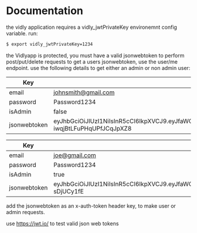 # Documentation 

the vidly application requires a vidly_jwtPrivateKey environemnt config variable. run:

```sh
$ export vidly_jwtPrivateKey=1234
```

the Vidlyapp is protected, you must have a valid jsonwebtoken to perform post/put/delete requests
to get a users jsonwebtoken, use the user/me endpoint. use the following details to get either an admin or non admin user:

| Key | Value |
| ------ | ------ |
| email | johnsmith@gmail.com |
| password | Password1234 |
| isAdmin | false |
| jsonwebtoken | eyJhbGciOiJIUzI1NiIsInR5cCI6IkpXVCJ9.eyJfaWQiOiI1ZGI0MTk2OGNhNzc2OTE3NzhhNGIxZTMiLCJpc0FkbWluIjpmYWxzZSwiaWF0IjoxNTcyMTAyOTU4fQ.lg69Btu39DtzhNS7QGN-iwqjBtLFuPHqUPfJCqJpXZ8 |

| Key | Value |
| ------ | ------ |
| email | joe@gmail.com |
| password | Password1234 |
| isAdmin | true |
| jsonwebtoken | eyJhbGciOiJIUzI1NiIsInR5cCI6IkpXVCJ9.eyJfaWQiOiI1ZGI0NWRkMmU2ODE0MTFmMWFlN2Q2ZjciLCJpYXQiOjE1NzIxMDE1ODZ9.Az1SaxD3UGpYRvbZ7SfwQf7UwOl53VY1D-sDjUCy1fE |

add the jsonwebtoken as an x-auth-token header key, to make user or admin requests.

use https://jwt.io/ to test valid json web tokens
